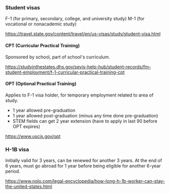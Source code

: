 ### Student visas

F-1 (for primary, secondary, college, and university study)
M-1 (for vocational or nonacademic study)

https://travel.state.gov/content/travel/en/us-visas/study/student-visa.html


#### CPT (Curricular Practical Training)

Sponsored by school, part of school's curriculum.

https://studyinthestates.dhs.gov/sevis-help-hub/student-records/fm-student-employment/f-1-curricular-practical-training-cpt


#### OPT (Optional Practical Training)

Applies to F-1 visa holder, for temporary employment related to area of study.

- 1 year allowed pre-graduation
- 1 year allowed post-graduation (minus any time done pre-graduation)
- STEM fields can get 2 year extension (have to apply in last 90 before OPT expires)

https://www.uscis.gov/opt


### H-1B visa

Initially valid for 3 years, can be renewed for another 3 years. At the end of 6 years, must go abroad for 1 year before being eligible for another 6-year period.

https://www.nolo.com/legal-encyclopedia/how-long-h-1b-worker-can-stay-the-united-states.html
